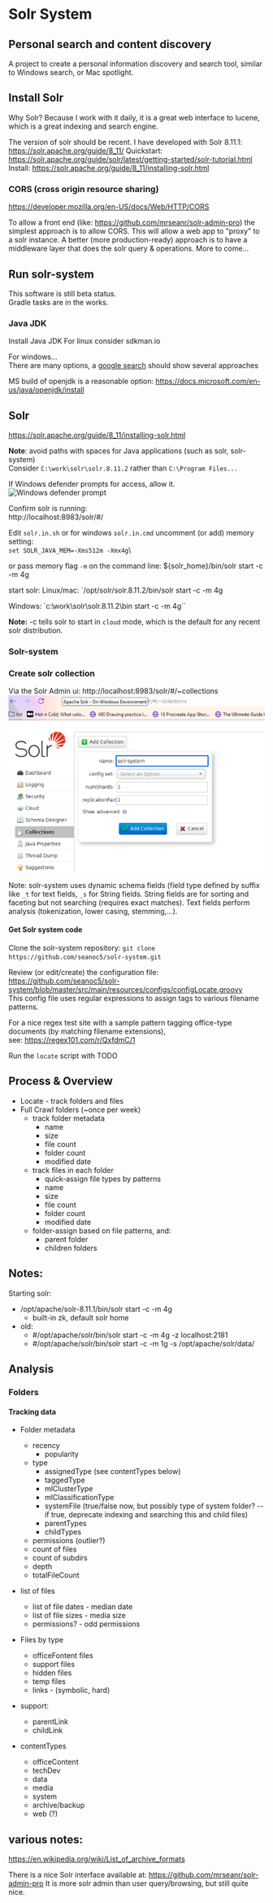 # Solr System
## Personal search and content discovery
A project to create a personal information discovery and search tool, similar to Windows search, or Mac spotlight.

## Install Solr
Why Solr? 
Because I work with it daily, it is a great web interface to lucene, which is a great indexing and search engine.

The version of solr should be recent. I have developed with Solr 8.11.1: https://solr.apache.org/guide/8_11/
Quickstart: https://solr.apache.org/guide/solr/latest/getting-started/solr-tutorial.html
Install: https://solr.apache.org/guide/8_11/installing-solr.html

### CORS (cross origin resource sharing)
https://developer.mozilla.org/en-US/docs/Web/HTTP/CORS

To allow a front end (like: https://github.com/mrseanr/solr-admin-pro)
the simplest approach is to allow CORS. This will allow a web app to "proxy" to a solr instance. A better (more production-ready) approach is to have a middleware layer that does the solr query & operations. 
More to come...

## Run solr-system
This software is still beta status. \
Gradle tasks are in the works. 

### Java JDK 
Install Java JDK
For linux consider sdkman.io

For windows...  
There are many options, a [google search](https://www.google.com/search?q=install+openjdk+windows) should show several approaches

MS build of openjdk is a reasonable option: https://docs.microsoft.com/en-us/java/openjdk/install

## Solr
https://solr.apache.org/guide/8_11/installing-solr.html

**Note**: avoid paths with spaces for Java applications (such as solr, solr-system)  
Consider `C:\work\solr\solr.8.11.2` rather than `C:\Program Files...`

If Windows defender prompts for access, allow it.
![Windows defender prompt](img.png)

Confirm solr is running: \
http://localhost:8983/solr/#/

Edit `solr.in.sh` or for windows `solr.in.cmd` uncomment (or add) memory setting: \
`set SOLR_JAVA_MEM=-Xms512m -Xmx4g`\

or pass memory flag `-m` on the command line:
${solr_home}/bin/solr start -c -m 4g

start solr: 
Linux/mac: `/opt/solr/solr.8.11.2/bin/solr start -c -m 4g

Windows: `c:\work\solr\solr.8.11.2\bin start -c -m 4g``

**Note:** -c tells solr to start in `cloud` mode, which is the default for any recent solr distribution.

 
### Solr-system

### Create solr collection
Via the Solr Admin ui:
http://localhost:8983/solr/#/~collections
![Create Solr Collection](other\create-solr-collection.png)

Note: solr-system uses dynamic schema fields (field type defined by suffix like `_t` for text fields, `_s` for String fields. 
String fields are for sorting and faceting but not searching (requires exact matches). Text fields perform analysis (tokenization, lower casing, stemming,...).

#### Get Solr system code
Clone the solr-system repository:
`git clone https://github.com/seanoc5/solr-system.git`

Review (or edit/create) the configuration file:
https://github.com/seanoc5/solr-system/blob/master/src/main/resources/configs/configLocate.groovy  
This config file uses regular expressions to assign tags to various filename patterns.

For a nice regex test site with a sample pattern tagging office-type documents (by matching filename extensions),   
see: https://regex101.com/r/QxfdmC/1

Run the `locate` script with TODO



## Process & Overview
- Locate - track folders and files
- Full Crawl folders  (~once per week)
  - track folder metadata
    - name
    - size
    - file count
    - folder count
    - modified date
  - track files in each folder
    - quick-assign file types by patterns
    - name
    - size
    - file count
    - folder count
    - modified date
  - folder-assign based on file patterns, and: 
    - parent folder
    - children folders

## Notes:

Starting solr:
- /opt/apache/solr-8.11.1/bin/solr start -c -m 4g 
  - built-in zk, default solr home
- old:
  - #/opt/apache/solr/bin/solr start -c -m 4g -z localhost:2181
  - #/opt/apache/solr/bin/solr start -c -m 1g  -s /opt/apache/solr/data/


## Analysis

### Folders

#### Tracking data
- Folder metadata
  - recency
    - popularity
  - type
    - assignedType  (see contentTypes below)
    - taggedType
    - mlClusterType
    - mlClassificationType
    - systemFile (true/false now, but possibly type of system folder? -- if true, deprecate indexing and searching this and child files)
    - parentTypes 
    - childTypes
  - permissions (outlier?)
  - count of files
  - count of subdirs
  - depth
  - totalFileCount
- list of files
  - list of file dates - median date
  - list of file sizes - media size
  - permissions? - odd permissions
- Files by type
  - officeFontent files
  - support files
  - hidden files
  - temp files
  - links - (symbolic, hard)

- support: 
  - parentLink
  - childLink
- contentTypes
   - officeContent
   - techDev
   - data
   - media
   - system
   - archive/backup
   - web (?)




## various notes:

https://en.wikipedia.org/wiki/List_of_archive_formats

There is a nice Solr interface available at:
https://github.com/mrseanr/solr-admin-pro
It is more solr admin than user query/browsing, but still quite nice.

